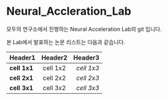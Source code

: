 # Neural_Accleration_Lab
모두의 연구소에서 진행하는 Neural Acceleration Lab의 git 입니다. 

본 Lab에서 발표하는 논문 리스트는 다음과 같습니다.

|  <center>Header1</center> |  <center>Header2</center> |  <center>Header3</center> |
|:--------|:--------:|--------:|
|**cell 1x1** | <center>cell 1x2 </center> |*cell 1x3* |
|**cell 2x1** | <center>cell 2x2 </center> |*cell 2x3* |
|**cell 3x1** | <center>cell 3x2 </center> |*cell 3x3* |
